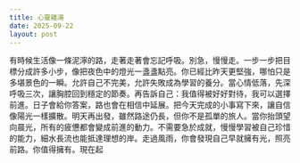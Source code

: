 ```yaml
---
title: 心靈雞湯
date: 2025-09-22
layout: post
---
```


有時候生活像一條泥濘的路，走著走著會忘記呼吸。別急，慢慢走。一步一步把目標分成許多小步，像把夜色中的燈光一盞盞點亮。你已經比昨天更堅強，哪怕只是多堪景色的一瞬。允許自己不完美，允許失敗成為學習的養分。當心情低落，先深呼吸三次，讓胸腔回到穩定的節奏。再告訴自己：我值得被好好對待，我可以選擇前進。日子會給你答案，路也會在相信中延展。把今天完成的小事寫下來，讓自信像陽光一樣擴散。明天再出發，雖然路途仍長，但你不是孤單的旅人。當你抬頭望向晨光，所有的疲憊都會變成前進的動力。不需要急於成就，慢慢學習被自己珍惜的能力，細水長流也能抵達理想的岸。走過風雨，你會發現自己早就擁有光，照亮前路。你值得擁有。現在起